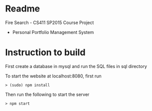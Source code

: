# Readme

Fire Search - CS411 SP2015 Course Project
- Personal Portfolio Management System

# Instruction to build

First create a database in mysql and run the SQL files in sql directory

To start the website at localhost:8080, first run

`> (sudo) npm install`

Then run the following to start the server

`> npm start`

